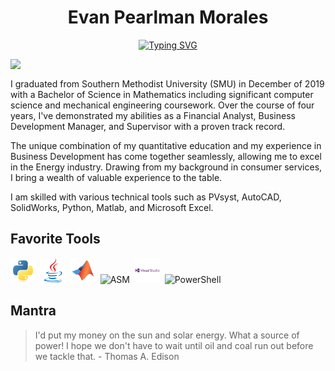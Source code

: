 <h1 align="center">Evan Pearlman Morales</h1>

<p align="center">
  <!-- Typing SVG by DenverCoder1 - https://github.com/DenverCoder1/readme-typing-svg -->
<a href="https://git.io/typing-svg"><img src="https://readme-typing-svg.demolab.com?font=Fira+Code&pause=1000&color=1DA6F7&width=435&lines=Energy+Finance+and+Development" alt="Typing SVG" /></a>
</p>
<img src="https://arayara.org/wp-content/uploads/2023/08/DreamShaper_v7_renewable_energy_industry_making_big_money_0-1.jpg" align="center" style="width: 100; vertical-align: top;">


<p>
I graduated from Southern Methodist University (SMU) in December of 2019 with a Bachelor of Science in Mathematics including significant computer science and mechanical engineering coursework. Over the course of four years, I've demonstrated my abilities as a Financial Analyst, Business Development Manager, and Supervisor with a proven track record. </p>

<p>The unique combination of my quantitative education and my experience in Business Development has come together seamlessly, allowing me to excel in the Energy industry. Drawing from my background in consumer services, I bring a wealth of valuable experience to the table.

</p> I am skilled with various technical tools such as PVsyst, AutoCAD, SolidWorks, Python, Matlab, and Microsoft Excel. </p>


  
## Favorite Tools

<div>
<img src="https://github.com/devicons/devicon/blob/master/icons/python/python-original.svg" title="Python" alt="Python" width="40" height="40"/>&nbsp;
<img src="https://github.com/devicons/devicon/blob/master/icons/java/java-original.svg" title="Java" alt="Java" width="40" height="40"/>&nbsp;
<img src="https://raw.githubusercontent.com/devicons/devicon/55609aa5bd817ff167afce0d965585c92040787a/icons/matlab/matlab-original.svg" title="MATLAB" alt="MATLAB" width="40" height="40"/>&nbsp;
<img src="https://cdn4.iconfinder.com/data/icons/flat-file-types-1-1/300/asm-512.png" title="ASM" alt="ASM" width="40" height="40"/>&nbsp;
<img src="https://raw.githubusercontent.com/devicons/devicon/55609aa5bd817ff167afce0d965585c92040787a/icons/visualstudio/visualstudio-plain-wordmark.svg" title="Visual Studio" alt="Visual Studio" width="40" height="40"/>&nbsp;
<img src="https://upload.wikimedia.org/wikipedia/commons/2/2f/PowerShell_5.0_icon.png" title="PowerShell" alt="PowerShell" width="40" height="40"/>&nbsp;
</div>

<!--## Stats

| GitHub Streak                          | LeetCode Stats                            |
| -------------------------------------  | ----------------------------------------  |
| [![GitHub Streak](https://streak-stats.demolab.com/?user=kanenorman&theme=default&starting_year=2017)](https://git.io/streak-stats) | ![LeetCode Stats](https://leetcard.jacoblin.cool/kane_norman?theme=light&font=Noto%20Sans%20Thai) |


## Links
[![Linkedin](https://img.shields.io/badge/Linkedin-0072b1?style=for-the-badge)](https://www.linkedin.com/in/kanenorman/)

-->
## Mantra
> I'd put my money on the sun and solar energy. What a source of power! I hope we don't have to wait until oil and coal run out before we tackle that. - Thomas A. Edison
